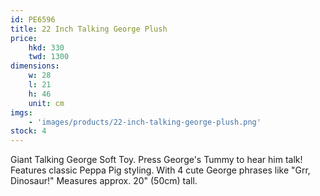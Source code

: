 ```yaml
---
id: PE6596
title: 22 Inch Talking George Plush
price:
    hkd: 330
    twd: 1300
dimensions:
    w: 28
    l: 21
    h: 46
    unit: cm
imgs: 
    - 'images/products/22-inch-talking-george-plush.png'
stock: 4
---
```

Giant Talking George Soft Toy. Press George's Tummy to hear him talk! Features classic Peppa Pig styling. With 4 cute George phrases like "Grr, Dinosaur!" Measures approx. 20" (50cm) tall. 
